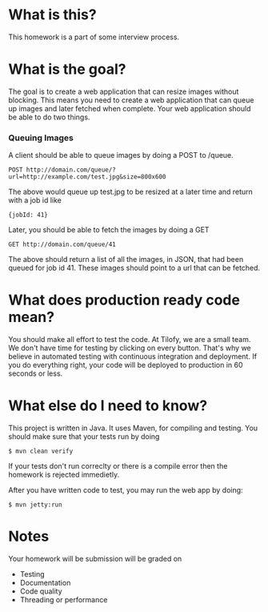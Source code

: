 # What is this? 
This homework is a part of some interview process. 

# What is the goal?
The goal is to create a web application that can resize images without blocking. This means you need to create a web application that can queue up images and later fetched when complete. Your web application should be able to do two things.

### Queuing Images
A client should be able to queue images by doing a POST to /queue.

	POST http://domain.com/queue/?url=http://example.com/test.jpg&size=800x600

The above would queue up test.jpg to be resized at a later time and return with a job id like

	{jobId: 41}
	
Later, you should be able to fetch the images by doing a GET 

	GET http://domain.com/queue/41
	
The above should return a list of all the images, in JSON, that had been queued for job id 41. These images should point to a url that can be fetched. 	

# What does production ready code mean? 
You should make all effort to test the code. At Tilofy, we are a small team. We don't have time for testing by clicking on every button. That's why we believe in automated testing with continuous integration and deployment. If you do everything right, your code will be deployed to production in 60 seconds or less. 

# What else do I need to know? 
This project is written in Java. It uses Maven, for compiling and testing. You should make sure that your tests run by doing 

	$ mvn clean verify 
	
If your tests don't run correclty or there is a compile error then the homework is rejected immedietly. 

After you have written code to test, you may run the web app by doing:

	$ mvn jetty:run
	
# Notes
Your homework will be submission will be graded on 

* Testing
* Documentation
* Code quality
* Threading or performance


